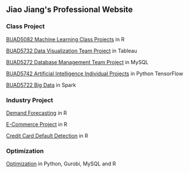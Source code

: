 ## Jiao Jiang's Professional Website

### Class Project 
 [BUAD5082 Machine Learning Class Projects](/class_project/index.md) in R
 
 [BUAD5732 Data Visualization Team Project](/data_visulization/index.md) in Tableau
 
 [BUAD5272 Database Management Team Project](/database_management/index.md) in MySQL

 [BUAD5742 Artificial Intelligence Individual Projects](/artifical_intelligence/index.md) in Python TensorFlow
 
 [BUAD5722 Big Data](/big_data/index.md) in Spark
 

### Industry Project   
   [Demand Forecasting](/demand_forecasting/index.md) in R
   
   [E-Commerce Project](/Ecommerce/index.md) in R
   
   [Credit Card Default Detection](/credit_card_default/index.md) in R
   

### Optimization
 [Optimization](/optimization/index.md) in Python, Gurobi, MySQL and R
